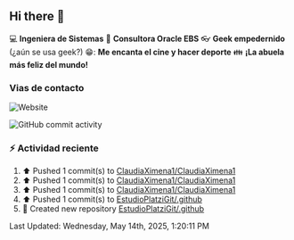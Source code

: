 ## Hi there 👋

:computer: **Ingeniera de Sistemas**
:pencil: **Consultora Oracle EBS**
:eyeglasses: **Geek empedernido** (¿aún se usa geek?)
😁: **Me encanta el cine y hacer deporte**
:family: **¡La abuela más feliz del mundo!**

### Vias de contacto
![Website](https://img.shields.io/badge/claudiaximena1.com-up-green?style=for-the_badge)

![GitHub commit activity](https://img.shields.io/github/commit-activity/m/ClaudiaXimena1/ClaudiaXimena1)

### :zap: Actividad reciente
<!--RECENT_ACTIVITY:start-->
1. ⬆️ Pushed 1 commit(s) to [ClaudiaXimena1/ClaudiaXimena1](https://github.com/ClaudiaXimena1/ClaudiaXimena1)<br>
2. ⬆️ Pushed 1 commit(s) to [ClaudiaXimena1/ClaudiaXimena1](https://github.com/ClaudiaXimena1/ClaudiaXimena1)<br>
3. ⬆️ Pushed 1 commit(s) to [ClaudiaXimena1/ClaudiaXimena1](https://github.com/ClaudiaXimena1/ClaudiaXimena1)<br>
4. ⬆️ Pushed 1 commit(s) to [EstudioPlatziGit/.github](https://github.com/EstudioPlatziGit/.github)<br>
5. 📔 Created new repository [EstudioPlatziGit/.github](https://github.com/EstudioPlatziGit/.github)<br>
<!--RECENT_ACTIVITY:end-->
<!--RECENT_ACTIVITY:last_update-->
Last Updated: Wednesday, May 14th, 2025, 1:20:11 PM
<!--RECENT_ACTIVITY:last_update_end-->
